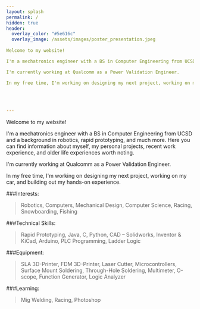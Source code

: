 ```yaml
---
layout: splash
permalink: /
hidden: true
header:
  overlay_color: "#5e616c"
  overlay_image: /assets/images/poster_presentation.jpeg
    
Welcome to my website! 

I'm a mechatronics engineer with a BS in Computer Engineering from UCSD and a background in robotics, rapid prototyping, and much more. Here you can find information about myself, my personal projects, recent work experience, and older life experiences worth noting. 

I'm currently working at Qualcomm as a Power Validation Engineer.

In my free time, I'm working on designing my next project, working on my car, and building out my hands-on experience.    
    
   
    
    
---
```


Welcome to my website! 

I'm a mechatronics engineer with a BS in Computer Engineering from UCSD and a background in robotics, rapid prototyping, and much more. Here you can find information about myself, my personal projects, recent work experience, and older life experiences worth noting. 

I'm currently working at Qualcomm as a Power Validation Engineer.

In my free time, I'm working on designing my next project, working on my car, and building out my hands-on experience.

###Interests: 
>Robotics, Computers, Mechanical Design, Computer Science, Racing, Snowboarding, Fishing

###Technical Skills: 
>Rapid Prototyping, Java, C, Python, CAD – Solidworks, Inventor & KiCad, Arduino, PLC
Programming, Ladder Logic

###Equipment: 
>SLA 3D-Printer, FDM 3D-Printer, Laser Cutter, Microcontrollers, Surface Mount Soldering,
Through-Hole Soldering, Multimeter, O-scope, Function Generator, Logic Analyzer

###Learning: 
>Mig Welding, Racing, Photoshop